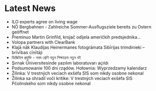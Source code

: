 # Latest News
-  ILO experts agree on living wage
-  NÖ Bergbahnen - Zahlreiche Sommer-Ausflugsziele bereits zu Ostern geöffnet
-  Preminuo Martin Grinfild, krojač odijela američkih predsjednika...
-  Volopa partners with ClearBank
-  Klajā nāk Klaudijas Heinermanes fotogrāmata Sibīrijas trimdinieki – brīvības cīnītāji
-  ডিজিটাল প্রযুক্তি - নবম শ্রেণি নতুন শিক্ষাক্রম নতুন বই
-  Şırnak Üniversitesinde yazılım laboratuvarı açıldı
-  Podsumowanie 100 dni rządów. Hołownia: Wyprzedzamy kalendarz
-  Žilinka: V trestných veciach exšéfa SIS som nikdy osobne nekonal
-  Žilinka sa ohradil voči kritike: V trestných veciach exšéfa SIS Pčolinského som nikdy osobne nekonal
